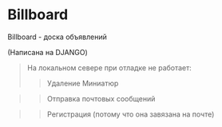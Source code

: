 # Billboard

Billboard - доска объявлений

(Написана на DJANGO)

> На локальном севере при отладке не работает:
> > Удаление Миниатюр

> > Отправка почтовых сообщений

> > Регистрация (потому что она завязана на почте)
